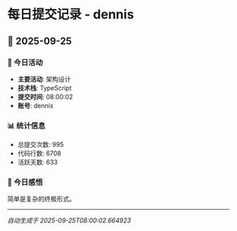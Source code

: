 # 每日提交记录 - dennis

## 📅 2025-09-25

### 🎯 今日活动
- **主要活动**: 架构设计
- **技术栈**: TypeScript
- **提交时间**: 08:00:02
- **账号**: dennis

### 📊 统计信息
- 总提交次数: 995
- 代码行数: 6708
- 活跃天数: 633

### 💭 今日感悟
简单是复杂的终极形式。

---
*自动生成于 2025-09-25T08:00:02.664923*
